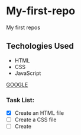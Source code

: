 # My-first-repo
My first repos

## Techologies Used
* HTML
* CSS
* JavaScript 

[GOOGLE](https://www.google.com/)

### Task List:
- [x] Create an HTML file
- [ ] Create a CSS file
- [ ] Create 
